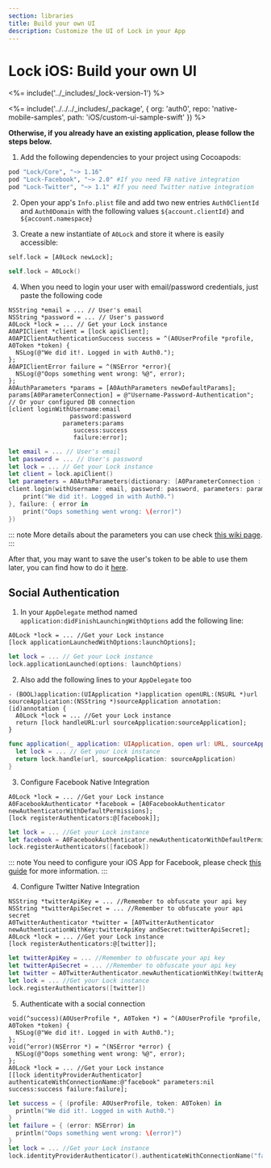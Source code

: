 ```yaml
---
section: libraries
title: Build your own UI
description: Customize the UI of Lock in your App
---
```


# Lock iOS: Build your own UI

<%= include('../_includes/_lock-version-1') %>

<%= include('../../../_includes/_package', {
  org: 'auth0',
  repo: 'native-mobile-samples',
  path: 'iOS/custom-ui-sample-swift'
}) %>

**Otherwise, if you already have an existing application, please follow the steps below.**

1.  Add the following dependencies to your project using Cocoapods:
  ```ruby
  pod "Lock/Core", "~> 1.16"
  pod "Lock-Facebook", "~> 2.0" #If you need FB native integration
  pod "Lock-Twitter", "~> 1.1" #If you need Twitter native integration
  ```

2. Open your app's `Info.plist` file and add two new entries `Auth0ClientId` and `Auth0Domain` with the following values `${account.clientId}` and `${account.namespace}`

3. Create a new instantiate of `A0Lock` and store it where is easily accessible:
  ```objc
  self.lock = [A0Lock newLock];
  ```
  ```swift
  self.lock = A0Lock()
  ```

4. When you need to login your user with email/password credentials, just paste the following code
  ```objc
  NSString *email = ... // User's email
  NSString *password = ... // User's password
  A0Lock *lock = ... // Get your Lock instance
  A0APIClient *client = [lock apiClient];
  A0APIClientAuthenticationSuccess success = ^(A0UserProfile *profile, A0Token *token) {
    NSLog(@"We did it!. Logged in with Auth0.");
  };
  A0APIClientError failure = ^(NSError *error){
    NSLog(@"Oops something went wrong: %@", error);
  };
  A0AuthParameters *params = [A0AuthParameters newDefaultParams];
  params[A0ParameterConnection] = @"Username-Password-Authentication"; // Or your configured DB connection
  [client loginWithUsername:email
                   password:password
                 parameters:params
                    success:success
                    failure:error];
  ```

  ```swift
  let email = ... // User's email
  let password = ... // User's password
  let lock = ... // Get your Lock instance
  let client = lock.apiClient()
  let parameters = A0AuthParameters(dictionary: [A0ParameterConnection : "Username-Password-Authentication"])
  client.login(withUsername: email, password: password, parameters: parameters, success: { profile, token in
      print("We did it!. Logged in with Auth0.")
  }, failure: { error in
      print("Oops something went wrong: \(error)")
  })
  ```
::: note
More details about the parameters you can use check [this wiki page](/libraries/lock-ios/sending-authentication-parameters).
:::

After that, you may want to save the user's token to be able to use them later, you can find how to do it [here](/libraries/lock-ios/save-and-refresh-jwt-tokens).

## Social Authentication

1. In your `AppDelegate` method named `application:didFinishLaunchingWithOptions` add the following line:
  ```objc
  A0Lock *lock = ... //Get your Lock instance
  [lock applicationLaunchedWithOptions:launchOptions];
  ```
  ```swift
  let lock = ... // Get your Lock instance
  lock.applicationLaunched(options: launchOptions)
  ```

2. Also add the following lines to your `AppDelegate` too
  ```objc
  - (BOOL)application:(UIApplication *)application openURL:(NSURL *)url sourceApplication:(NSString *)sourceApplication annotation:(id)annotation {
    A0Lock *lock = ... //Get your Lock instance
    return [lock handleURL:url sourceApplication:sourceApplication];
  }
  ```
  ```swift
  func application(_ application: UIApplication, open url: URL, sourceApplication: String?, annotation: Any) -> Bool {
    let lock = ... // Get your Lock instance
    return lock.handle(url, sourceApplication: sourceApplication)
  }
  ```

3. Configure Facebook Native Integration
  ```objc
  A0Lock *lock = ... //Get your Lock instance
  A0FacebookAuthenticator *facebook = [A0FacebookAuthenticator newAuthenticatorWithDefaultPermissions];
  [lock registerAuthenticators:@[facebook]];
  ```
  ```swift
  let lock = ... //Get your Lock instance
  let facebook = A0FacebookAuthenticator.newAuthenticatorWithDefaultPermissions()
  lock.registerAuthenticators([facebook])
  ```
  ::: note
  You need to configure your iOS App for Facebook, please check [this guide](/libraries/lock-ios/native-social-authentication#facebook) for more information.
  :::

4. Configure Twitter Native Integration
  ```objc
  NSString *twitterApiKey = ... //Remember to obfuscate your api key
  NSString *twitterApiSecret = ... //Remember to obfuscate your api secret
  A0TwitterAuthenticator *twitter = [A0TwitterAuthenticator newAuthenticationWithKey:twitterApiKey andSecret:twitterApiSecret];
  A0Lock *lock = ... //Get your Lock instance
  [lock registerAuthenticators:@[twitter]];
  ```
  ```swift
  let twitterApiKey = ... //Remember to obfuscate your api key
  let twitterApiSecret = ... //Remember to obfuscate your api key
  let twitter = A0TwitterAuthenticator.newAuthenticationWithKey(twitterApiKey, andSecret:twitterApiSecret)
  let lock = ... //Get your Lock instance
  lock.registerAuthenticators([twitter])
  ```

5. Authenticate with a social connection
  ```objc
  void(^success)(A0UserProfile *, A0Token *) = ^(A0UserProfile *profile, A0Token *token) {
    NSLog(@"We did it!. Logged in with Auth0.");
  };
  void(^error)(NSError *) = ^(NSError *error) {
    NSLog(@"Oops something went wrong: %@", error);
  };
  A0Lock *lock = ... //Get your Lock instance
  [[lock identityProviderAuthenticator] authenticateWithConnectionName:@"facebook" parameters:nil success:success failure:failure];
  ```
  ```swift
  let success = { (profile: A0UserProfile, token: A0Token) in
    println("We did it!. Logged in with Auth0.")
  }
  let failure = { (error: NSError) in
    println("Oops something went wrong: \(error)")
  }
  let lock = ... //Get your Lock instance
  lock.identityProviderAuthenticator().authenticateWithConnectionName("facebook", parameters: nil, success: success, failure: failure)
  ```
